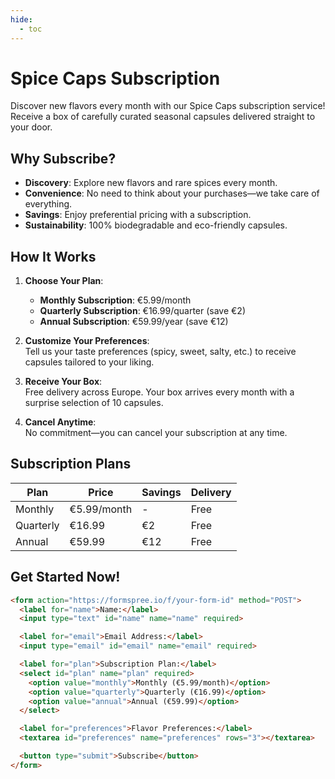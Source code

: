 ```yaml
---
hide:
  - toc
---
```


# Spice Caps Subscription

Discover new flavors every month with our Spice Caps subscription service! Receive a box of carefully curated seasonal capsules delivered straight to your door.

## Why Subscribe?

- **Discovery**: Explore new flavors and rare spices every month.
- **Convenience**: No need to think about your purchases—we take care of everything.
- **Savings**: Enjoy preferential pricing with a subscription.
- **Sustainability**: 100% biodegradable and eco-friendly capsules.

## How It Works

1. **Choose Your Plan**:  
   - **Monthly Subscription**: €5.99/month  
   - **Quarterly Subscription**: €16.99/quarter (save €2)  
   - **Annual Subscription**: €59.99/year (save €12)

2. **Customize Your Preferences**:  
   Tell us your taste preferences (spicy, sweet, salty, etc.) to receive capsules tailored to your liking.

3. **Receive Your Box**:  
   Free delivery across Europe. Your box arrives every month with a surprise selection of 10 capsules.

4. **Cancel Anytime**:  
   No commitment—you can cancel your subscription at any time.

## Subscription Plans

| Plan              | Price      | Savings   | Delivery  |
|-------------------|------------|-----------|-----------|
| Monthly           | €5.99/month | -         | Free      |
| Quarterly         | €16.99     | €2        | Free      |
| Annual            | €59.99     | €12       | Free      |

## Get Started Now!

```html
<form action="https://formspree.io/f/your-form-id" method="POST">
  <label for="name">Name:</label>
  <input type="text" id="name" name="name" required>

  <label for="email">Email Address:</label>
  <input type="email" id="email" name="email" required>

  <label for="plan">Subscription Plan:</label>
  <select id="plan" name="plan" required>
    <option value="monthly">Monthly (€5.99/month)</option>
    <option value="quarterly">Quarterly (€16.99)</option>
    <option value="annual">Annual (€59.99)</option>
  </select>

  <label for="preferences">Flavor Preferences:</label>
  <textarea id="preferences" name="preferences" rows="3"></textarea>

  <button type="submit">Subscribe</button>
</form>
